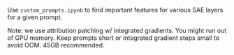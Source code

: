 Use `custom_prompts.ipynb` to find important features for various SAE layers for a given prompt. 

Note: we use attribution patching w/ integrated gradients. You might run out of GPU memory. Keep prompts short or integrated gradient steps small to avoid OOM. 45GB recommended. 